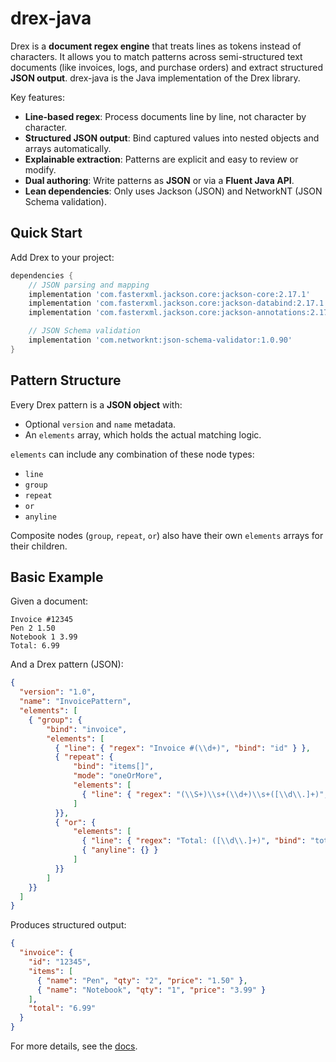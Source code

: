 # drex-java

Drex is a **document regex engine** that treats lines as tokens instead of characters.
It allows you to match patterns across semi-structured text documents (like invoices, logs, and purchase orders)
and extract structured **JSON output**. drex-java is the Java implementation of the Drex library.

Key features:
- **Line-based regex**: Process documents line by line, not character by character.
- **Structured JSON output**: Bind captured values into nested objects and arrays automatically.
- **Explainable extraction**: Patterns are explicit and easy to review or modify.
- **Dual authoring**: Write patterns as **JSON** or via a **Fluent Java API**.
- **Lean dependencies**: Only uses Jackson (JSON) and NetworkNT (JSON Schema validation).

## Quick Start

Add Drex to your project:

```gradle
dependencies {
    // JSON parsing and mapping
    implementation 'com.fasterxml.jackson.core:jackson-core:2.17.1'
    implementation 'com.fasterxml.jackson.core:jackson-databind:2.17.1'
    implementation 'com.fasterxml.jackson.core:jackson-annotations:2.17.1'

    // JSON Schema validation
    implementation 'com.networknt:json-schema-validator:1.0.90'
}
```
## Pattern Structure

Every Drex pattern is a **JSON object** with:
- Optional `version` and `name` metadata.
- An `elements` array, which holds the actual matching logic.

`elements` can include any combination of these node types:
- `line`
- `group`
- `repeat`
- `or`
- `anyline`

Composite nodes (`group`, `repeat`, `or`) also have their own `elements` arrays for their children.

## Basic Example

Given a document:
```
Invoice #12345
Pen 2 1.50
Notebook 1 3.99
Total: 6.99
```

And a Drex pattern (JSON):
```json
{
  "version": "1.0",
  "name": "InvoicePattern",
  "elements": [
    { "group": {
        "bind": "invoice",
        "elements": [
          { "line": { "regex": "Invoice #(\\d+)", "bind": "id" } },
          { "repeat": {
              "bind": "items[]",
              "mode": "oneOrMore",
              "elements": [
                { "line": { "regex": "(\\S+)\\s+(\\d+)\\s+([\\d\\.]+)", "bind": ["name","qty","price"] } }
              ]
          }},
          { "or": {
              "elements": [
                { "line": { "regex": "Total: ([\\d\\.]+)", "bind": "total" } },
                { "anyline": {} }
              ]
          }}
        ]
    }}
  ]
}
```

Produces structured output:
```json
{
  "invoice": {
    "id": "12345",
    "items": [
      { "name": "Pen", "qty": "2", "price": "1.50" },
      { "name": "Notebook", "qty": "1", "price": "3.99" }
    ],
    "total": "6.99"
  }
}
```

For more details, see the [docs](docs/usage.md).

